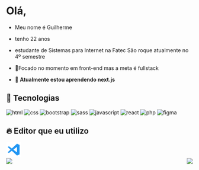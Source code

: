 # Olá, 



 - Meu nome é Guilherme  
 - tenho 22 anos 
 - estudante de Sistemas para Internet na Fatec São roque  atualmente no 4º semestre 
 - 🚀Focado no momento em front-end mas a meta é fullstack


- 🌱 **Atualmente estou aprendendo next.js**
 ## 🚀 Tecnologias 
    
<div>
 
<img src="https://img.shields.io/badge/HTML5-E34F26?style=for-the-badge&logo=html5&logoColor=white" alt="html" width="90" height="25" />
<img src="https://img.shields.io/badge/CSS3-1572B6?style=for-the-badge&logo=css3&logoColor=white" alt="css" width="90" height="25" />
 <img src="https://img.shields.io/badge/Bootstrap-563D7C?style=for-the-badge&logo=bootstrap&logoColor=white" alt="bootstrap" width="90" height="25" /> 
  <img src="https://img.shields.io/badge/Sass-CC6699?style=for-the-badge&logo=sass&logoColor=white" alt="sass" width="90" height="25" />
<img src="https://img.shields.io/badge/JavaScript-323330?style=for-the-badge&logo=javascript&logoColor=F7DF1E" alt="javascript" width="90" height="25" />
  <img src ="https://img.shields.io/badge/React-20232A?style=for-the-badge&logo=react&logoColor=61DAFB" alt="react" width="90" height="25"/>
   <img src ="https://img.shields.io/badge/PHP-777BB4?style=for-the-badge&logo=php&logoColor=white" alt="php" width="90" height="25"/>
<img src="https://img.shields.io/badge/Figma-F24E1E?style=for-the-badge&logo=figma&logoColor=white" alt="figma" width="90" height="25" />
 
  </div>
  
 ## 🔥 Editor que eu utilizo
  
  <img src="https://raw.githubusercontent.com/PKief/vscode-material-icon-theme/main/icons/vscode.svg" alt="vscode" width="40" height="40" />

<br>

  <div>
  <img height="180px" src="https://github-readme-stats.vercel.app/api?username=71M-M414&show_icons=true&theme=gotham&include_all_commits=true&count_private=true&border_radius=10&hide_border=true&bg_color=272A34&locale=pt-br"/>
  <img height="190px" src="https://github-readme-stats.vercel.app/api/top-langs/?username=71M-M414&layout=compact&langs_count=16&theme=gotham&border_radius=10&hide_border=true&bg_color=272A34&locale=pt-br" align="right"/>
</div>




